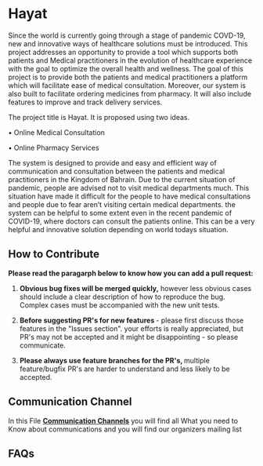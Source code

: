 # Hayat

Since the world is currently going through a stage of pandemic COVD-19, new and innovative ways of healthcare solutions must be introduced. This project addresses an opportunity to provide a tool which supports both patients and Medical practitioners in the evolution of healthcare experience with the goal to optimize the overall health and wellness. The goal of this project is to provide both the patients and medical practitioners a platform which will facilitate ease of medical consultation. Moreover, our system is also built to facilitate ordering medicines from pharmacy. It will also include features to improve and track delivery services.



The project title is Hayat. It is proposed using two ideas.

• Online Medical Consultation

• Online Pharmacy Services

The system is designed to provide and easy and efficient way of communication and consultation between the patients and medical practitioners in the Kingdom of Bahrain.
Due to the current situation of pandemic, people are advised not to visit medical departments much. This situation have made it difficult for the people to have medical consultations and people due to fear aren’t visiting certain medical departments.
the system can be helpful to some extent even in the recent pandemic of COVID-19, where doctors can consult the patients online. This can be a very helpful and innovative solution depending on world todays situation.


## How to Contribute
<b> Please read the paragarph below to know how you can add a pull request: </b></br>
1. <b> Obvious bug fixes will be merged quickly,</b> however less obvious cases should include a clear description of how
to reproduce the bug. Complex cases must be accompanied with the new unit tests.

2. <b> Before suggesting PR's for new features </b>- please first discuss those features in the "Issues section". your efforts
is really appreciated, but PR's may not be accepted and it might be disappointing - so please communicate.
  
3. <b> Please always use feature branches for the PR's, </b> multiple feature/bugfix PR's are harder to understand and less
likely to be accepted.


## Communication Channel


In this File  **[Communication Channels](Communication_channels.md)**  you will find all What you need to Know about communications and you will find our organizers mailing list



## FAQs

